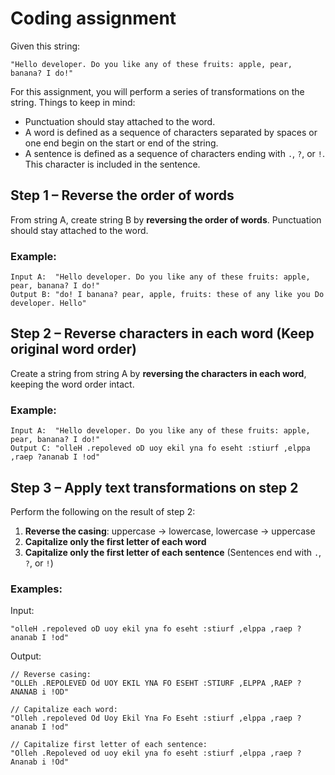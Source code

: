 # Coding assignment

Given this string:

```
"Hello developer. Do you like any of these fruits: apple, pear, banana? I do!"
```

For this assignment, you will perform a series of transformations on the string. Things to keep in mind:
- Punctuation should stay attached to the word.
- A word is defined as a sequence of characters separated by spaces or one end begin on the start or end of the string.
- A sentence is defined as a sequence of characters ending with `.`, `?`, or `!`. This character is included in the sentence.

## Step 1 – Reverse the order of words

From string A, create string B by **reversing the order of words**.
Punctuation should stay attached to the word.

### Example:

```
Input A:  "Hello developer. Do you like any of these fruits: apple, pear, banana? I do!"
Output B: "do! I banana? pear, apple, fruits: these of any like you Do developer. Hello"
```

## Step 2 – Reverse characters in each word (Keep original word order)

Create a string from string A by **reversing the characters in each word**, keeping the word order intact.

### Example:

```
Input A:  "Hello developer. Do you like any of these fruits: apple, pear, banana? I do!"
Output C: "olleH .repoleved oD uoy ekil yna fo eseht :stiurf ,elppa ,raep ?ananab I !od"
```

## Step 3 – Apply text transformations on step 2

Perform the following on the result of step 2:

1. **Reverse the casing**: uppercase → lowercase, lowercase → uppercase
2. **Capitalize only the first letter of each word**
3. **Capitalize only the first letter of each sentence**
   (Sentences end with `.`, `?`, or `!`)

### Examples:

Input:

```
"olleH .repoleved oD uoy ekil yna fo eseht :stiurf ,elppa ,raep ?ananab I !od"
```

Output:

```
// Reverse casing:
"OLLEh .REPOLEVED Od UOY EKIL YNA FO ESEHT :STIURF ,ELPPA ,RAEP ?ANANAB i !OD"

// Capitalize each word:
"Olleh .repoleved Od Uoy Ekil Yna Fo Eseht :stiurf ,elppa ,raep ?ananab I !od"

// Capitalize first letter of each sentence:
"Olleh .Repoleved od uoy ekil yna fo eseht :stiurf ,elppa ,raep ?Ananab i !Od"
```

